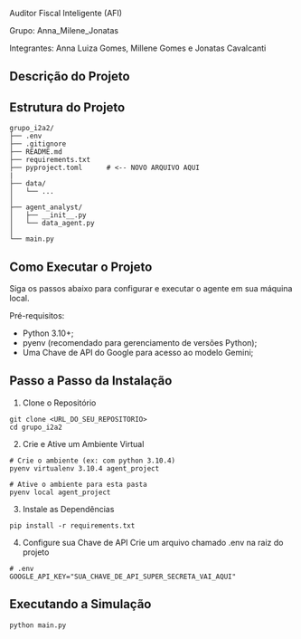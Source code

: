 Auditor Fiscal Inteligente (AFI)

Grupo: Anna_Milene_Jonatas

Integrantes: Anna Luiza Gomes, Millene Gomes e Jonatas Cavalcanti

## Descrição do Projeto

## Estrutura do Projeto

```
grupo_i2a2/
├── .env
├── .gitignore
├── README.md
├── requirements.txt
├── pyproject.toml      # <-- NOVO ARQUIVO AQUI
|
├── data/
│   └── ...
│
├── agent_analyst/
│   ├── __init__.py
│   └── data_agent.py
│
└── main.py
```

## Como Executar o Projeto

Siga os passos abaixo para configurar e executar o agente em sua máquina local.

Pré-requisitos:
* Python 3.10+;
* pyenv (recomendado para gerenciamento de versões Python);
* Uma Chave de API do Google para acesso ao modelo Gemini;

## Passo a Passo da Instalação

1. Clone o Repositório

```
git clone <URL_DO_SEU_REPOSITORIO>
cd grupo_i2a2
```

2. Crie e Ative um Ambiente Virtual
```
# Crie o ambiente (ex: com python 3.10.4)
pyenv virtualenv 3.10.4 agent_project

# Ative o ambiente para esta pasta
pyenv local agent_project
```

3. Instale as Dependências
```
pip install -r requirements.txt
```

4. Configure sua Chave de API
Crie um arquivo chamado .env na raiz do projeto
```
# .env
GOOGLE_API_KEY="SUA_CHAVE_DE_API_SUPER_SECRETA_VAI_AQUI"
```

## Executando a Simulação
```
python main.py
```





